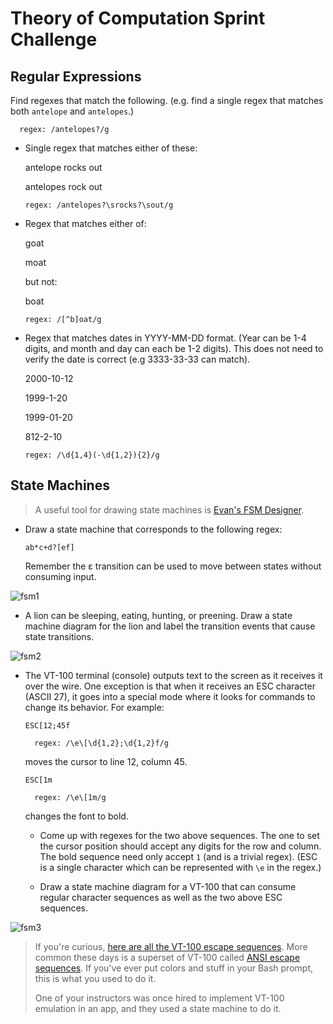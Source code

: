 # Theory of Computation Sprint Challenge

## Regular Expressions

Find regexes that match the following. (e.g. find a single regex that matches
both `antelope` and `antelopes`.)

      regex: /antelopes?/g


* Single regex that matches either of these:

    antelope rocks out
    
    antelopes rock out

      regex: /antelopes?\srocks?\sout/g


* Regex that matches either of:

    goat
    
    moat

  but not:

    boat

      regex: /[^b]oat/g


* Regex that matches dates in YYYY-MM-DD format. (Year can be 1-4 digits, and
  month and day can each be 1-2 digits). This does not need to verify the date
  is correct (e.g 3333-33-33 can match).

  2000-10-12
  
  1999-1-20
  
  1999-01-20
  
  812-2-10

      regex: /\d{1,4}(-\d{1,2}){2}/g


## State Machines

> A useful tool for drawing state machines is [Evan's FSM
> Designer](http://madebyevan.com/fsm/).

* Draw a state machine that corresponds to the following regex:

      ab*c+d?[ef]

  Remember the ε transition can be used to move between states without
  consuming input.

![fsm1](https://user-images.githubusercontent.com/22038655/43655100-a08e2460-971b-11e8-9664-2df42a704641.png)  

* A lion can be sleeping, eating, hunting, or preening. Draw a state
  machine diagram for the lion and label the transition events that
  cause state transitions.

![fsm2](https://user-images.githubusercontent.com/22038655/43655749-e8d7983a-971d-11e8-8537-e2048b398a3f.png)

* The VT-100 terminal (console) outputs text to the screen as it
  receives it over the wire. One exception is that when it receives an
  ESC character (ASCII 27), it goes into a special mode where it looks
  for commands to change its behavior. For example:

      ESC[12;45f

        regex: /\e\[\d{1,2};\d{1,2}f/g

  moves the cursor to line 12, column 45.

      ESC[1m

        regex: /\e\[1m/g

  changes the font to bold.

  * Come up with regexes for the two above sequences. The one to set the
    cursor position should accept any digits for the row and column. The
    bold sequence need only accept `1` (and is a trivial regex). (ESC is
    a single character which can be represented with `\e` in the regex.)

  * Draw a state machine diagram for a VT-100 that can consume regular
    character sequences as well as the two above ESC sequences.

![fsm3](https://user-images.githubusercontent.com/22038655/43657233-31cba568-9723-11e8-95a6-678e47f36cc9.png)

> If you're curious, [here are all the VT-100 escape
> sequences](http://ascii-table.com/ansi-escape-sequences-vt-100.php).
> More common these days is a superset of VT-100 called [ANSI escape
> sequences](http://ascii-table.com/ansi-escape-sequences.php). If
> you've ever put colors and stuff in your Bash prompt, this is what you
> used to do it.
>
> One of your instructors was once hired to implement VT-100 emulation
> in an app, and they used a state machine to do it.
